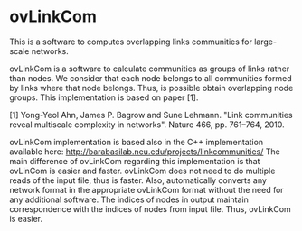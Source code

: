 # ovLinkCom
This is a software to computes overlapping links communities for large-scale networks.

ovLinkCom is a software to calculate communities as groups of links rather than nodes. We consider that each node belongs to all communities formed by links where that node belongs. Thus, is possible obtain overlapping node groups. This implementation is based on paper [1].

[1] Yong-Yeol Ahn, James P. Bagrow and Sune Lehmann. "Link communities reveal multiscale complexity in networks". Nature 466, pp. 761–764, 2010.

ovLinkCom implementation is based also in the C++ implementation available here: http://barabasilab.neu.edu/projects/linkcommunities/ The main difference of ovLinkCom regarding this implementation is that ovLinCom is easier and faster. ovLinkCom does not need to do multiple reads of the input file, thus is faster. Also, automatically converts any network format in the appropriate ovLinkCom format without the need for any additional software. The indices of nodes in output maintain correspondence with the indices of nodes from input file. Thus, ovLinkCom is easier.

